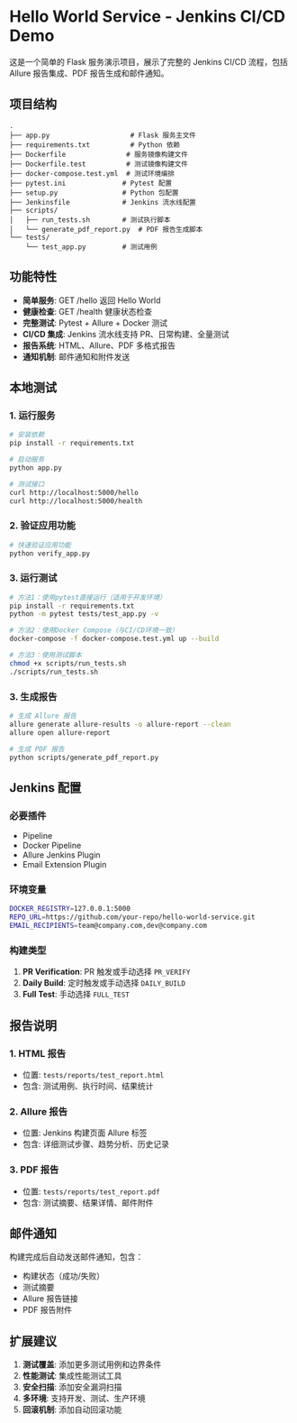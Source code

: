 # Hello World Service - Jenkins CI/CD Demo

这是一个简单的 Flask 服务演示项目，展示了完整的 Jenkins CI/CD 流程，包括 Allure 报告集成、PDF 报告生成和邮件通知。

## 项目结构

```
.
├── app.py                    # Flask 服务主文件
├── requirements.txt          # Python 依赖
├── Dockerfile               # 服务镜像构建文件
├── Dockerfile.test          # 测试镜像构建文件
├── docker-compose.test.yml  # 测试环境编排
├── pytest.ini              # Pytest 配置
├── setup.py                # Python 包配置
├── Jenkinsfile             # Jenkins 流水线配置
├── scripts/
│   ├── run_tests.sh        # 测试执行脚本
│   └── generate_pdf_report.py  # PDF 报告生成脚本
└── tests/
    └── test_app.py         # 测试用例
```

## 功能特性

- **简单服务**: GET /hello 返回 Hello World
- **健康检查**: GET /health 健康状态检查
- **完整测试**: Pytest + Allure + Docker 测试
- **CI/CD 集成**: Jenkins 流水线支持 PR、日常构建、全量测试
- **报告系统**: HTML、Allure、PDF 多格式报告
- **通知机制**: 邮件通知和附件发送

## 本地测试

### 1. 运行服务
```bash
# 安装依赖
pip install -r requirements.txt

# 启动服务
python app.py

# 测试接口
curl http://localhost:5000/hello
curl http://localhost:5000/health
```

### 2. 验证应用功能
```bash
# 快速验证应用功能
python verify_app.py
```

### 3. 运行测试
```bash
# 方法1：使用pytest直接运行（适用于开发环境）
pip install -r requirements.txt
python -m pytest tests/test_app.py -v

# 方法2：使用Docker Compose（与CI/CD环境一致）
docker-compose -f docker-compose.test.yml up --build

# 方法3：使用测试脚本
chmod +x scripts/run_tests.sh
./scripts/run_tests.sh
```

### 3. 生成报告
```bash
# 生成 Allure 报告
allure generate allure-results -o allure-report --clean
allure open allure-report

# 生成 PDF 报告
python scripts/generate_pdf_report.py
```

## Jenkins 配置

### 必要插件
- Pipeline
- Docker Pipeline
- Allure Jenkins Plugin
- Email Extension Plugin

### 环境变量
```bash
DOCKER_REGISTRY=127.0.0.1:5000
REPO_URL=https://github.com/your-repo/hello-world-service.git
EMAIL_RECIPIENTS=team@company.com,dev@company.com
```

### 构建类型
1. **PR Verification**: PR 触发或手动选择 `PR_VERIFY`
2. **Daily Build**: 定时触发或手动选择 `DAILY_BUILD`
3. **Full Test**: 手动选择 `FULL_TEST`

## 报告说明

### 1. HTML 报告
- 位置: `tests/reports/test_report.html`
- 包含: 测试用例、执行时间、结果统计

### 2. Allure 报告
- 位置: Jenkins 构建页面 Allure 标签
- 包含: 详细测试步骤、趋势分析、历史记录

### 3. PDF 报告
- 位置: `tests/reports/test_report.pdf`
- 包含: 测试摘要、结果详情、邮件附件

## 邮件通知

构建完成后自动发送邮件通知，包含：
- 构建状态（成功/失败）
- 测试摘要
- Allure 报告链接
- PDF 报告附件

## 扩展建议

1. **测试覆盖**: 添加更多测试用例和边界条件
2. **性能测试**: 集成性能测试工具
3. **安全扫描**: 添加安全漏洞扫描
4. **多环境**: 支持开发、测试、生产环境
5. **回滚机制**: 添加自动回滚功能